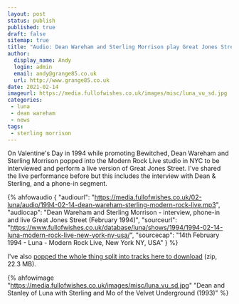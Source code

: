 ```yaml
---
layout: post
status: publish
published: true
draft: false
sitemap: true
title: "Audio: Dean Wareham and Sterling Morrison play Great Jones Street"
author:
  display_name: Andy
  login: admin
  email: andy@grange85.co.uk
  url: http://www.grange85.co.uk
date: 2021-02-14
imageurl: https://media.fullofwishes.co.uk/images/misc/luna_vu_sd.jpg
categories:
 - luna
 - dean wareham
 - news
tags:
 - sterling morrison
---
```


On Valentine's Day in 1994 while promoting Bewitched, Dean Wareham and Sterling Morrison popped into the Modern Rock Live studio in NYC to be interviewed and perform a live version of Great Jones Street. I've shared the live performance before but this includes the interview with Dean & Sterling, and a phone-in segment.

 {% ahfowaudio {
  "audiourl": "https://media.fullofwishes.co.uk/02-luna/audio/1994-02-14-dean-wareham-sterling-modern-rock-live.mp3",
  "audiocap": "Dean Wareham and Sterling Morrison - interview, phone-in and live Great Jones Street (February 1994)",
  "sourceurl": "https://www.fullofwishes.co.uk/database/luna/shows/1994/1994-02-14-luna-modern-rock-live-new-york-ny-usa/",
  "sourcecap": "14th February 1994 - Luna - Modern Rock Live, New York NY, USA"
  } %}

I've also [popped the whole thing split into tracks here to download](https://media.fullofwishes.co.uk/02-luna/audio/dean-wareham-sterling-morrison-1994-02-14-modern-rock-live.zip) (zip, 22.3 MB).

{% ahfowimage "https://media.fullofwishes.co.uk/images/misc/luna_vu_sd.jpg" "Dean and Stanley of Luna with Sterling and Mo of the Velvet Underground (1993)" %}